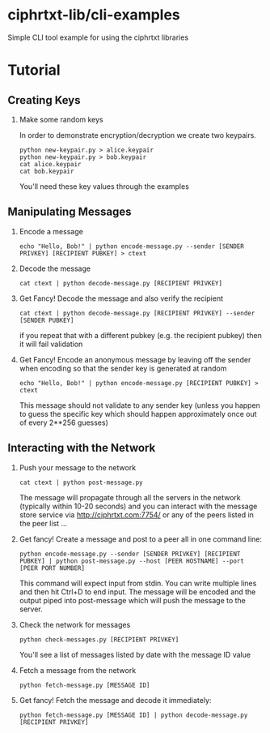 # ciphrtxt-lib/cli-examples
Simple CLI tool example for using the ciphrtxt libraries

# Tutorial

## Creating Keys

1. Make some random keys

    In order to demonstrate encryption/decryption we create two keypairs. 

    ```
    python new-keypair.py > alice.keypair
    python new-keypair.py > bob.keypair
    cat alice.keypair
    cat bob.keypair
    ```
    
    You'll need these key values through the examples

## Manipulating Messages

1. Encode a message

    ```
    echo "Hello, Bob!" | python encode-message.py --sender [SENDER PRIVKEY] [RECIPIENT PUBKEY] > ctext
    ```

1. Decode the message

    ```
    cat ctext | python decode-message.py [RECIPIENT PRIVKEY]
    ```

1. Get Fancy! Decode the message and also verify the recipient

    ```
    cat ctext | python decode-message.py [RECIPIENT PRIVKEY] --sender [SENDER PUBKEY]
    ```

    if you repeat that with a different pubkey (e.g. the recipient pubkey) then it will fail validation

1. Get Fancy! Encode an anonymous message by leaving off the sender when encoding so that the sender key is generated at random

    ```
    echo "Hello, Bob!" | python encode-message.py [RECIPIENT PUBKEY] > ctext
    ```

    This message should not validate to any sender key (unless you happen to guess the specific key which should happen approximately once out of every 2**256 guesses)

## Interacting with the Network

1. Push your message to the network

    ```
    cat ctext | python post-message.py
    ```
    
    The message will propagate through all the servers in the network (typically within 10-20 seconds) and you can interact with the message store service via http://ciphrtxt.com:7754/ or any of the peers listed in the peer list ... 

1. Get fancy! Create a message and post to a peer all in one command line:

    ```
    python encode-message.py --sender [SENDER PRIVKEY] [RECIPIENT PUBKEY] | python post-message.py --host [PEER HOSTNAME] --port [PEER PORT NUMBER]
    ```
    
    This command will expect input from stdin. You can write multiple lines and then hit Ctrl+D to end input. The message will be encoded and the output piped into post-message which will push the message to the server. 

1. Check the network for messages

    ```
    python check-messages.py [RECIPIENT PRIVKEY]
    ```
    
    You'll see a list of messages listed by date with the message ID value
    
1. Fetch a message from the network

    ```
    python fetch-message.py [MESSAGE ID]
    ```
    
1. Get fancy! Fetch the message and decode it immediately:
    
    ```
    python fetch-message.py [MESSAGE ID] | python decode-message.py [RECIPIENT PRIVKEY]
    ```
    
